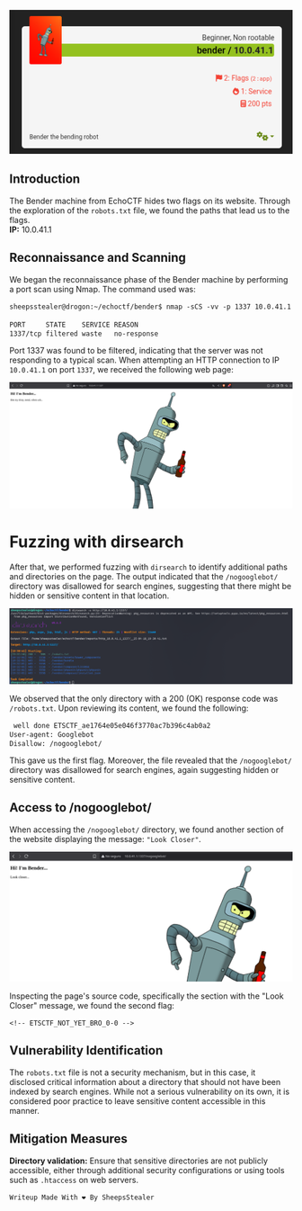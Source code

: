 
![Bender Screenshot 1](https://raw.githubusercontent.com/Juno0w0/echoCTF_Writeups/refs/heads/main/Writeups/bender/bender1.png)

## Introduction

The Bender machine from EchoCTF hides two flags on its website. Through the exploration of the `robots.txt` file, we found the paths that lead us to the flags.  
**IP:** 10.0.41.1

## Reconnaissance and Scanning

We began the reconnaissance phase of the Bender machine by performing a port scan using Nmap. The command used was:

	sheepsstealer@drogon:~/echoctf/bender$ nmap -sCS -vv -p 1337 10.0.41.1

	PORT     STATE    SERVICE REASON  
	1337/tcp filtered waste   no-response


Port 1337 was found to be filtered, indicating that the server was not responding to a typical scan. When attempting an HTTP connection to IP `10.0.41.1` on port `1337`, we received the following web page:

![bender2](https://raw.githubusercontent.com/Juno0w0/echoCTF_Writeups/refs/heads/main/Writeups/bender/bender2.png)

# Fuzzing with dirsearch

After that, we performed fuzzing with `dirsearch` to identify additional paths and directories on the page. The output indicated that the `/nogooglebot/` directory was disallowed for search engines, suggesting that there might be hidden or sensitive content in that location.

![bender3](https://raw.githubusercontent.com/Juno0w0/echoCTF_Writeups/refs/heads/main/Writeups/bender/bender3.png)

We observed that the only directory with a 200 (OK) response code was `/robots.txt`. Upon reviewing its content, we found the following:


	 well done ETSCTF_ae1764e05e046f3770ac7b396c4ab0a2
	User-agent: Googlebot
	Disallow: /nogooglebot/


This gave us the first flag. Moreover, the file revealed that the `/nogooglebot/` directory was disallowed for search engines, again suggesting hidden or sensitive content.

## Access to /nogooglebot/

When accessing the `/nogooglebot/` directory, we found another section of the website displaying the message: `"Look Closer"`.

![Bender Screenshot 4](https://raw.githubusercontent.com/Juno0w0/echoCTF_Writeups/refs/heads/main/Writeups/bender/bender4.png)

Inspecting the page's source code, specifically the section with the "Look Closer" message, we found the second flag:


	<!-- ETSCTF_NOT_YET_BRO_0-0 -->


## Vulnerability Identification

The `robots.txt` file is not a security mechanism, but in this case, it disclosed critical information about a directory that should not have been indexed by search engines. While not a serious vulnerability on its own, it is considered poor practice to leave sensitive content accessible in this manner.

## Mitigation Measures

**Directory validation:** Ensure that sensitive directories are not publicly accessible, either through additional security configurations or using tools such as `.htaccess` on web servers.



```c
Writeup Made With ❤️ By SheepsStealer
```